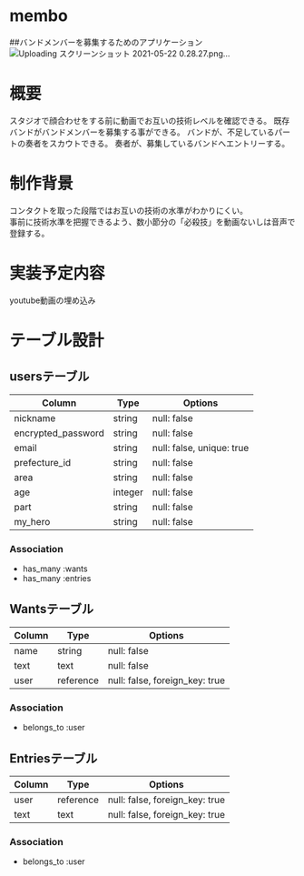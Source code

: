 # membo
##バンドメンバーを募集するためのアプリケーション
![Uploading スクリーンショット 2021-05-22 0.28.27.png…]()
# 概要
スタジオで顔合わせをする前に動画でお互いの技術レベルを確認できる。
既存バンドがバンドメンバーを募集する事ができる。
バンドが、不足しているパートの奏者をスカウトできる。
奏者が、募集しているバンドへエントリーする。

# 制作背景
コンタクトを取った段階ではお互いの技術の水準がわかりにくい。  
事前に技術水準を把握できるよう、数小節分の「必殺技」を動画ないしは音声で登録する。

# 実装予定内容
youtube動画の埋め込み

# テーブル設計

## usersテーブル

| Column              | Type    | Options                   |
| ------------------- | ------- | ------------------------- |
| nickname            | string  | null: false               |
| encrypted_password  | string  | null: false               |
| email               | string  | null: false, unique: true |
| prefecture_id       | string  | null: false               |
| area                | string  | null: false               |
| age                 | integer | null: false               |
| part                | string  | null: false               |
| my_hero             | string  | null: false               |

### Association

- has_many :wants
- has_many :entries

## Wantsテーブル

| Column            | Type      | Options                        |
| ----------------- | --------- | ------------------------------ |
| name              | string    | null: false                    |
| text              | text      | null: false                    |
| user              | reference | null: false, foreign_key: true |

### Association
- belongs_to :user

## Entriesテーブル

| Column      | Type      | Options                        |
| ----------- | --------- | ------------------------------ |
| user        | reference | null: false, foreign_key: true |
| text        | text      | null: false, foreign_key: true |

### Association
- belongs_to :user


